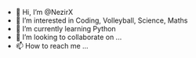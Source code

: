- 👋 Hi, I’m @NezirX
- 👀 I’m interested in Coding, Volleyball, Science, Maths
- 🌱 I’m currently learning Python
- 💞️ I’m looking to collaborate on ...
- 📫 How to reach me ...

<!---
NezirX/NezirX is a ✨ special ✨ repository because its `README.md` (this file) appears on your GitHub profile.
You can click the Preview link to take a look at your changes.
--->
